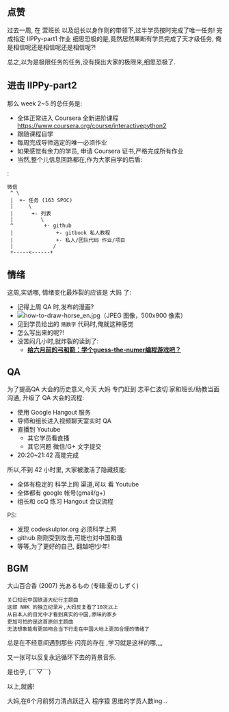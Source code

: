 

## 点赞

过去一周, 在 萱班长 以及组长以身作则的带领下,过半学员按时完成了唯一任务!
    完成指定 IIPPy-part1 作业
细思恐极的是,竟然居然果断有学员完成了天才级任务,
俺是相信呢还是相信呢还是相信呢?!

总之,以为是极限任务的任务,没有探出大家的极限来,细思恐极了.


## 进击 IIPPy-part2

那么 week 2~5 的总任务是:

- 全体正常进入 Coursera 全新进阶课程
    https://www.coursera.org/course/interactivepython2
- 跟随课程自学
- 每周完成导师选定的唯一必须作业
- 如果感觉有余力的学员, 申请 Coursera 证书,严格完成所有作业
- 当然,整个儿信息回路都在,作为大家自学的后盾:

:

    微信
     ^ \
     |  +- 任务 (163 SPOC)
     |     \
     |      +- 列表
     |         \
     ^          +- github
     |              +- gitbook 私人教程
     |              +- 私人/团队代码 作业/项目
     |             /
     +-----<------+


## 情绪

这周,实话哪, 情绪变化最炸裂的应该是 大妈 了:

- 记得上周 QA 时,发布的漫画?
- ![how-to-draw-horse_en.jpg（JPEG 图像，500x900 像素）](http://openmindclub.qiniudn.com/snap/how-to-draw-horse_en.jpg)
- 见到学员给出的 `猜数字` 代码时,俺就这种感觉
- 怎么写出来的呢?!
- 没苦闷几小时,就炸裂的读到了:
    + **[给六月前的弓和箭：学个guess-the-numer编程游戏吧？](http://badboy315.gitbooks.io/pythoncamp0/content/source/part2/1.html)**


## QA

为了提高QA 大会的历史意义,今天 大妈 专门赶到 志平仁波切 家和班长/助教当面沟通,
升级了 QA 大会的流程:

- 使用 Google Hangout 服务
- 导师和组长进入视频聊天室实时 QA
- 直播到 Youtube 
    + 其它学员看直播
    + 其它问题 微信/G+ 文字提交
- 20:20~21:42 高能完成

所以,不到 42 小时里, 大家被激活了隐藏技能:

- 全体有稳定的 科学上网 渠道,可以 看 Youtube
- 全体都有 google 帐号(gmail/g+)
- 组长和 ccQ 练习 Hangout 会议流程


PS:

- 发现 codeskulptor.org 必须科学上网
- github 刚刚受到攻击,可能也对中国和谐
- 等等,为了更好的自己, 翻越吧!少年!

## BGM

大山百合香 (2007) 光あるもの (专辑:夏のしずく)

    关口知宏中国铁道大纪行主题曲
    这部 NHK 的独立纪录片,大妈反复看了10次以上
    从日本人的目光中才看到真实的中国,原味的家乡
    更加可怕的是这首原创主题曲
    无法想象能有更加吻合当下行走在中国大地上更加合理的情绪了

总是在不经意间遇到那些 闪亮的存在 ,学习就是这样的哪,,,,

又一张可以反复永远循环下去的背景音乐.


是也乎, (￣▽￣)

以上,就酱!

大妈,在6个月前努力清点跃迁入 程序猿 思维的学员人数ing...


